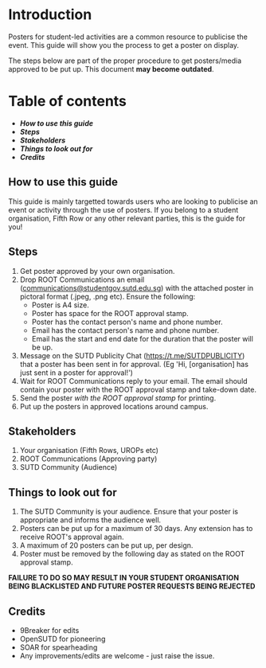 # Introduction
Posters for student-led activities are a common resource to publicise the event. This guide will show you the process to get a poster on display.

The steps below are part of the proper procedure to get posters/media approved to be put up. This document **may become outdated**.

# Table of contents
- ***How to use this guide***
- ***Steps***
- ***Stakeholders***
- ***Things to look out for***
- ***Credits***

## How to use this guide
This guide is mainly targetted towards users who are looking to publicise an event or activity through the use of posters. If you belong to a student organisation, Fifth Row or any other relevant parties, this is the guide for you!

## Steps
1. Get poster approved by your own organisation.
2. Drop ROOT Communications an email (communications@studentgov.sutd.edu.sg) with the attached poster in pictoral format (.jpeg, .png etc). Ensure the following:
   - Poster is A4 size.
   - Poster has space for the ROOT approval stamp.
   - Poster has the contact person's name and phone number.
   - Email has the contact person's name and phone number.
   - Email has the start and end date for the duration that the poster will be up.
3. Message on the SUTD Publicity Chat (https://t.me/SUTDPUBLICITY) that a poster has been sent in for approval. (Eg 'Hi, [organisation] has just sent in a poster for approval!')
4. Wait for ROOT Communications reply to your email. The email should contain your poster with the ROOT approval stamp and take-down date.
5. Send the poster *with the ROOT approval stamp* for printing.
6. Put up the posters in approved locations around campus.

## Stakeholders
1. Your organisation (Fifth Rows, UROPs etc)
2. ROOT Communications (Approving party)
3. SUTD Community (Audience)

## Things to look out for
1. The SUTD Community is your audience. Ensure that your poster is appropriate and informs the audience well.
2. Posters can be put up for a maximum of 30 days. Any extension has to receive ROOT's approval again.
3. A maximum of 20 posters can be put up, per design.
4. Poster must be removed by the following day as stated on the ROOT approval stamp.

**FAILURE TO DO SO MAY RESULT IN YOUR STUDENT ORGANISATION BEING BLACKLISTED AND FUTURE POSTER REQUESTS BEING REJECTED**

## Credits
- 9Breaker for edits
- OpenSUTD for pioneering
- SOAR for spearheading
- Any improvements/edits are welcome - just raise the issue.
